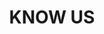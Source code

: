 ---
id: know-us
title: KNOW US
ltr: true
persons:
  - photo: /david-alecrim.png
    name: David Alecrim
    role: Software Engineer
    github: https://github.com/comoser
    twitter: https://twitter.com/david-alecrim
  - photo: /luis-oliveira.png
    name: Luis Oliveira
    role:  Software Engineer aka Enthusiastic Developer… Problem Solver 
    github: https://github.com/luisFilipePT
    twitter: https://twitter.com/david-alecrim
    topic: You Don't Know JS
    topicURL: https://www.google.com
  - photo: /wilson-rodrigues.png
    name: Wilson Rodrigues
    role: Software Engineer
    github: https://github.com/wr46
    twitter: https://twitter.com/wr46
text: Lorem ipsum dolor sit amet, consectetur adipiscing elit, sed do eiusmod tempor incididunt ut labore et dolore magna aliqua. Ut enim ad minim veniam, quis nostrud exercitation ullamco laboris nisi ut aliquip ex ea commodo consequat. Duis aute irure dolor in reprehenderit in voluptate velit esse cillum dolore eu fugiat nulla pariatur. Excepteur sint occaecat cupidatat non proident, sunt in culpa qui officia deserunt mollit anim id est laborum.
---